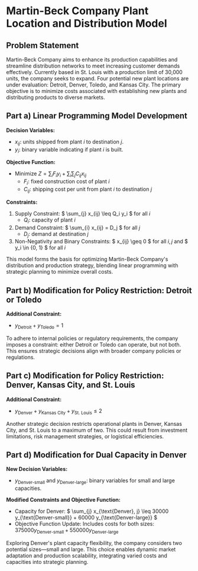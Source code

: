 # Martin-Beck Company Plant Location and Distribution Model

## Problem Statement

Martin-Beck Company aims to enhance its production capabilities and streamline distribution networks to meet increasing customer demands effectively. Currently based in St. Louis with a production limit of 30,000 units, the company seeks to expand. Four potential new plant locations are under evaluation: Detroit, Denver, Toledo, and Kansas City. The primary objective is to minimize costs associated with establishing new plants and distributing products to diverse markets.

## Part a) Linear Programming Model Development

**Decision Variables:**
- $x_{ij}$: units shipped from plant $i$ to destination $j$.
- $y_i$: binary variable indicating if plant $i$ is built.

**Objective Function:**
- Minimize $Z = \sum_{i} F_i y_i + \sum_{i} \sum_{j} C_{ij} x_{ij}$
  - $F_i$: fixed construction cost of plant $i$
  - $C_{ij}$: shipping cost per unit from plant $i$ to destination $j$

**Constraints:**
1. Supply Constraint: $ \sum_{j} x_{ij} \leq Q_i y_i $ for all $i$
   - $Q_i$: capacity of plant $i$
2. Demand Constraint: $ \sum_{i} x_{ij} = D_j $ for all $j$
   - $D_j$: demand at destination $j$
3. Non-Negativity and Binary Constraints: $ x_{ij} \geq 0 $ for all $i,j$ and $ y_i \in \{0, 1\} $ for all $i$

This model forms the basis for optimizing Martin-Beck Company's distribution and production strategy, blending linear programming with strategic planning to minimize overall costs.

## Part b) Modification for Policy Restriction: Detroit or Toledo

**Additional Constraint:**
- $y_{\text{Detroit}} + y_{\text{Toledo}} = 1$

To adhere to internal policies or regulatory requirements, the company imposes a constraint: either Detroit or Toledo can operate, but not both. This ensures strategic decisions align with broader company policies or regulations.

## Part c) Modification for Policy Restriction: Denver, Kansas City, and St. Louis

**Additional Constraint:**
- $y_{\text{Denver}} + y_{\text{Kansas City}} + y_{\text{St. Louis}} \leq 2$

Another strategic decision restricts operational plants in Denver, Kansas City, and St. Louis to a maximum of two. This could result from investment limitations, risk management strategies, or logistical efficiencies.

## Part d) Modification for Dual Capacity in Denver

**New Decision Variables:**
- $y_{\text{Denver-small}}$ and $y_{\text{Denver-large}}$: binary variables for small and large capacities.

**Modified Constraints and Objective Function:**
- Capacity for Denver: $ \sum_{j} x_{\text{Denver}, j} \leq 30000 y_{\text{Denver-small}} + 60000 y_{\text{Denver-large}} $
- Objective Function Update: Includes costs for both sizes: $375000 y_{\text{Denver-small}} + 550000 y_{\text{Denver-large}}$

Exploring Denver's plant capacity flexibility, the company considers two potential sizes—small and large. This choice enables dynamic market adaptation and production scalability, integrating varied costs and capacities into strategic planning.
